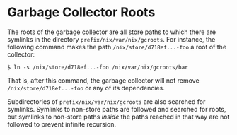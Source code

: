 # Garbage Collector Roots

The roots of the garbage collector are all store paths to which there
are symlinks in the directory `prefix/nix/var/nix/gcroots`. For
instance, the following command makes the path
`/nix/store/d718ef...-foo` a root of the collector:

```console
$ ln -s /nix/store/d718ef...-foo /nix/var/nix/gcroots/bar
```

That is, after this command, the garbage collector will not remove
`/nix/store/d718ef...-foo` or any of its dependencies.

Subdirectories of `prefix/nix/var/nix/gcroots` are also searched for
symlinks. Symlinks to non-store paths are followed and searched for
roots, but symlinks to non-store paths *inside* the paths reached in
that way are not followed to prevent infinite recursion.
